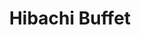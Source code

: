 ---
layout: place
title: "Hibachi Buffet"
permalink: /florida/deerfield-beach/hibachi-buffet.html
stateAbbr: FL
stateName: Florida
cityName: Deerfield Beach
seo:
  name: "Hibachi Buffet"
  type: Restaurant
  links: null
description: "Hibachi Buffet serves delicious sushi in Deerfield Beach, Florida. Try fresh Japanese dishes for a great dining experience. "
place_id: ChIJ7RNStFgc2YgROWSdvz6KKjE
photos:
  - name: >-
      places/ChIJ7RNStFgc2YgROWSdvz6KKjE/photos/AeeoHcJiCTVE3spaRKvUtA0H0y1pEkz1cepcHiLlAajeCvkgUiPjktR_AFkKlOJkst1QRhjB3icn_waQ8dURO6Z7Tr3z14Fh7BxC99n_Gp9AXM6SvWwJBCEbGxtKFdMUQMPu2QJl-4-aaVD_nk7lvEmMBEPn7bY6D48vYMSA-nL6Xq7zcCc7zSKHYWJkp7DZpUUs0dMeDQq4Vl0RIUNaltx80qmcJCxF69Qu9vHl1uo6Hs_F6ojkVk20QRiKVK6KoL18gr4yIelyjWgVK_Q6_Y8Ci-s8VlGjJiHOluEa8W_E5ZFpThwYXbJXcaAgU6Yb9cl2mZo0YoJCDXwbavGvNuF0wZWK3zwXqUwkPrYno3ZM3rETdE2d3QMQWJDBz7ssyGxbDCiIpJ1nC0FcddnZVhOKudVbZGCPaWvRIVouqXWZVey_7khy
    widthPx: 3024
    heightPx: 4032
    authorAttributions:
      - displayName: João Henrique Parralego
        uri: https://maps.google.com/maps/contrib/105718379641611358333
        photoUri: >-
          https://lh3.googleusercontent.com/a-/ALV-UjWG47RFTYFyG-gJ79am9POf-NkqSlcrwlyTSzVAPBAOorNFcr5l=s100-p-k-no-mo
    flagContentUri: >-
      https://www.google.com/local/imagery/report/?cb_client=maps_api_places.places_api&image_key=!1e10!2sCIHM0ogKEICAgICZpqPD5AE&hl=en-US
    googleMapsUri: >-
      https://www.google.com/maps/place//data=!3m4!1e2!3m2!1sCIHM0ogKEICAgICZpqPD5AE!2e10!4m2!3m1!1s0x88d91c58b45213ed:0x312a8a3ebf9d6439
  - name: >-
      places/ChIJ7RNStFgc2YgROWSdvz6KKjE/photos/AeeoHcIi2BjgFtmjfviLoHcxpvDnpLEagjIvHoR9N_dFj6xY-JV0YBEoS6CVzFmlZ_krDzwa8ZnNh0azL0fuAFHTlZpVS3uDD9MZsQelfPGwqgWy6ygTaOqW0k7ZHeYpqM3hxBrRyU-Ge_b1vl0lhRHDZRllJgASp3_6bNSQ6PZyvAu7rHYN-u4RiKRw4rXniUgTr36Rg_5-S0CvBMoMwGAnSRmUYMUnyFsY243y5e59TdHOLjdC4poL9Iiiw-j49kurEOElxFyS-zufDXcV58LxWchY-aBS2Qi6GbCToYQeXV75DAoth06sFoYsF-IoGPSlRW_P50UptvTPduAV3MHgxMWghUV7S3xlapCiVv48GZaXmL0fgSjgNYM4CetTSypmZUMqLdgpB1LFEFRrewZntyI6qUb0oO2LXNnDLX_rDXYtIeW_iNzi33nzS71B3cap
    widthPx: 3000
    heightPx: 4000
    authorAttributions:
      - displayName: Sal Barnetti
        uri: https://maps.google.com/maps/contrib/115612449747861256523
        photoUri: >-
          https://lh3.googleusercontent.com/a-/ALV-UjXxa_Kz44hIMq5pWU8C5GdeqCo229QTZ1SFmzyQUZARBRTjWHQP=s100-p-k-no-mo
    flagContentUri: >-
      https://www.google.com/local/imagery/report/?cb_client=maps_api_places.places_api&image_key=!1e10!2sCIABIhAA3ilWBQrfaGfgttkAArmI&hl=en-US
    googleMapsUri: >-
      https://www.google.com/maps/place//data=!3m4!1e2!3m2!1sCIABIhAA3ilWBQrfaGfgttkAArmI!2e10!4m2!3m1!1s0x88d91c58b45213ed:0x312a8a3ebf9d6439
  - name: >-
      places/ChIJ7RNStFgc2YgROWSdvz6KKjE/photos/AeeoHcLr0ncEYvsXnnrlmrzCKMjUppnmtyV9j4w5Rg2V0AIymbWwNqRj7y3e_flm7NAJfW_Mig4i7uoLmysEG9A0exg07DVVXekS-DZCfy1vLHb-_UQh_VOfiDc90UCVBTc1MXD8nmdbpr7Rkv6gag395P1Tos5aM4kv2JcLC574rbSyweaIuuDf4u2_eCpoDnyakW0kY6SRrBd4O7ABLJ-9x-Yc3A8CxKDKKw2TRP81h6ZhGuLs3_hcin-S1YxORyVM-TF2zWkpNy-WVApiSywW0A5fNVlb7SPmI3paOGncPl_Q1c2vwiMVLsPaVzQLLuqNMpxyae1UEHniPGdEKee9Fkaoa_DwFOu3myWWvBe8fId43n06mSdcCM6kdrZHwIdyJ03aXJ-GmIIT6SMG4Oec0BChtk9mCARwBKT6n5m1tV0-2TCG
    widthPx: 4000
    heightPx: 3000
    authorAttributions:
      - displayName: Dennis Brand
        uri: https://maps.google.com/maps/contrib/112485032947375908942
        photoUri: >-
          https://lh3.googleusercontent.com/a/ACg8ocKp80zxMbXA4AqdSq0FIz02lYAfTxL8X9mje6XK2OG5_7HwZQ=s100-p-k-no-mo
    flagContentUri: >-
      https://www.google.com/local/imagery/report/?cb_client=maps_api_places.places_api&image_key=!1e10!2sCIHM0ogKEICAgICbsqW2qAE&hl=en-US
    googleMapsUri: >-
      https://www.google.com/maps/place//data=!3m4!1e2!3m2!1sCIHM0ogKEICAgICbsqW2qAE!2e10!4m2!3m1!1s0x88d91c58b45213ed:0x312a8a3ebf9d6439
  - name: >-
      places/ChIJ7RNStFgc2YgROWSdvz6KKjE/photos/AeeoHcLkBh8ZtymWWxKE7EUWQO-nnNDyWi9L7Y00ekk2t16rsRfdROOvDT7d7Oa3LNseQThBtiHEhJfzZzUEf-l75QCmbse5hroLvue1_l2OpfPol_hu52f9bIofEzhzod5Mbrs9B0-89QaGqvP_4RKJS1BPDbBfEgZh3DJEiRtBn24dY4JvHaQb7gTn0LEstvEeNaPR0jW9QYOZY6CIMILijIGUimjiAYPG5daGkPJ9fbtIbPfeaVO0MUEzCKb8GJOrpMLtR0nZvpkKzOeQ1k1io359EiS-VDt2wWpT0xxvQ24TWm_epd0iAfQWIfgfWNoSWfz41GpdVG6TZzzQnh0LCa8Rs1KsN2jCuj2GKVgafCqf8SYyNEQ-6kOT8m5KI2zQqTZONhMihrthQd0uqFTjPn2YoY5UY9GUhiSlNykF-E_hxA
    widthPx: 4032
    heightPx: 3024
    authorAttributions:
      - displayName: Nikolas Veselinovic
        uri: https://maps.google.com/maps/contrib/107354758121651621950
        photoUri: >-
          https://lh3.googleusercontent.com/a/ACg8ocIKFjeysuQz1ZF3BYxWc0iOSoU1adQijlmrx82avPQOxsPF5w=s100-p-k-no-mo
    flagContentUri: >-
      https://www.google.com/local/imagery/report/?cb_client=maps_api_places.places_api&image_key=!1e10!2sCIHM0ogKEICAgIDbjbOmBg&hl=en-US
    googleMapsUri: >-
      https://www.google.com/maps/place//data=!3m4!1e2!3m2!1sCIHM0ogKEICAgIDbjbOmBg!2e10!4m2!3m1!1s0x88d91c58b45213ed:0x312a8a3ebf9d6439
  - name: >-
      places/ChIJ7RNStFgc2YgROWSdvz6KKjE/photos/AeeoHcLc5fzBN0Y5g87rxlvMyg_SQglEQnyrNnJoZiREH10NBUOt0pyrI1_J_56NmSimmgU24AyR_9YdTRxktLVpaAiuyqL5BjV2fkcLJjRlBJ9L944BksuT6lVUAGOF8pbfy9YmDCfj53DkklpmMErD1jjh3K-HTlDpwON3xfB40IWtws2_Z6itCQmtXI56bGHNYDA1kZs4i2O7JfEmTA_vXd6dmxMbJBMvXUTzvSwYXtM_NTSqiddEZFsReGQUqc3pkonWAq-oBivKsY0Yn1YMfM4xjJdBsoMukdqvTWJHR8y0BSLvGcBrIs-2SuE4puqwPUTGAC0molK643ns2HKZYKj2s-GFePq4uEH5y82xaoZTfVyirtqqzPqQvBJhewYGvrTCfejqnQL9-kDtLgEzCBD9jFA1WV5Fsrw1wUdvMdju-A
    widthPx: 1536
    heightPx: 2048
    authorAttributions:
      - displayName: HawaiiBobsGardenArt
        uri: https://maps.google.com/maps/contrib/118129049733199007638
        photoUri: >-
          https://lh3.googleusercontent.com/a-/ALV-UjWbNCpSTR9ICKcG75fV4_31_DQ64UKjPuzA1QWJGeHTLloHA_C6=s100-p-k-no-mo
    flagContentUri: >-
      https://www.google.com/local/imagery/report/?cb_client=maps_api_places.places_api&image_key=!1e10!2sCIHM0ogKEICAgICh3_yNZA&hl=en-US
    googleMapsUri: >-
      https://www.google.com/maps/place//data=!3m4!1e2!3m2!1sCIHM0ogKEICAgICh3_yNZA!2e10!4m2!3m1!1s0x88d91c58b45213ed:0x312a8a3ebf9d6439
  - name: >-
      places/ChIJ7RNStFgc2YgROWSdvz6KKjE/photos/AeeoHcI2fQW3ifeg8TLRqTAtFtgI1MvUAjj-v9Z8VqZdpCJz8s5U7nzuBvQz8ZnywIEHe7764jLFxF0OOOysTCbXOwUo87sHyq7cu6bCYqyNOUZE42GEBhwyZHoxez-n1b89UOerR1428neZAW-HKSyWifisoehmHKyyY2Z5LW45hJqxiHS7BEFxvsRG7SGQslBTpLMweZWNyz7DurAtWL_YdKL9uTip8LiYgE8uMMa9ACoZYczutBEmR9F1FUxq0YosXrk4kcZ7qr2RDGaV8VKcO63UlEUMeiMemNuHinN7TyWrY8HJzkESj_LKGDB13Q-6VTg5TZF4Xt2hJQohhcTaF03Rf5vCe1u9xj59VGrzDLpvNrW8uOPEZxLPL_7oabn1iDhQXCt-Af6oUGYC8Llf87cSBWR5m9Ojm-mD_Bsm-r_NKUwV
    widthPx: 4032
    heightPx: 3024
    authorAttributions:
      - displayName: Nikolas Veselinovic
        uri: https://maps.google.com/maps/contrib/107354758121651621950
        photoUri: >-
          https://lh3.googleusercontent.com/a/ACg8ocIKFjeysuQz1ZF3BYxWc0iOSoU1adQijlmrx82avPQOxsPF5w=s100-p-k-no-mo
    flagContentUri: >-
      https://www.google.com/local/imagery/report/?cb_client=maps_api_places.places_api&image_key=!1e10!2sCIHM0ogKEICAgIDbjbOppQE&hl=en-US
    googleMapsUri: >-
      https://www.google.com/maps/place//data=!3m4!1e2!3m2!1sCIHM0ogKEICAgIDbjbOppQE!2e10!4m2!3m1!1s0x88d91c58b45213ed:0x312a8a3ebf9d6439
  - name: >-
      places/ChIJ7RNStFgc2YgROWSdvz6KKjE/photos/AeeoHcIbokrYmaZW8CMArxsJ2lCwA3KqmcnH_iV1cmz8L0faFhPOkroZApHUwiBtSftXG7NUIAwuskrNbhP9yiJTv9RbZrljTULdPBo4Fi-T8A7k_shCBtUiq_IHKNFqCFxwfUoIAjFWNiWGNf6B3_inbZMNWBBsFOtk5wzVcj0umYqW0SpgjEqKudyFq7Dw1jCggiH8ZyD_PiSIHIqCp6rc_MXsBDzNRghspH93UO3um9OEiYF3xJ7LV-LRHG2oULS_yQWjWlz2x4WD6lNI1MEixQ8kEW-BaK4zg0EQacMaMEBJF9yj_98aoAEeQbNcHgX13ePfgoiRYQT8t1aoE3lIdCFx6ahAxkI1ZdnhotAPKGqeDDyWWbw6XYmiDFXTN_erFi2RerOfjXMYMK_rDzQHvobwiiIZDizf69i7pt_kLu8xDVLs
    widthPx: 4032
    heightPx: 3024
    authorAttributions:
      - displayName: Nikolas Veselinovic
        uri: https://maps.google.com/maps/contrib/107354758121651621950
        photoUri: >-
          https://lh3.googleusercontent.com/a/ACg8ocIKFjeysuQz1ZF3BYxWc0iOSoU1adQijlmrx82avPQOxsPF5w=s100-p-k-no-mo
    flagContentUri: >-
      https://www.google.com/local/imagery/report/?cb_client=maps_api_places.places_api&image_key=!1e10!2sCIHM0ogKEICAgIDbjbO6lAE&hl=en-US
    googleMapsUri: >-
      https://www.google.com/maps/place//data=!3m4!1e2!3m2!1sCIHM0ogKEICAgIDbjbO6lAE!2e10!4m2!3m1!1s0x88d91c58b45213ed:0x312a8a3ebf9d6439
  - name: >-
      places/ChIJ7RNStFgc2YgROWSdvz6KKjE/photos/AeeoHcKl5aW1ltMMqUkuMmgyIJhmFvb7X-E65wf4AUwTBxQdj5a7LuNhGNm-es3KF4sNhHVSkO7XOdLW9uz7U9ynwtAcYax7YYjCNNIdeI9Ov-GOjD5KfY1DL6QeLSQI3Bet5RrzhsSRoz6_Do0YPnba-fH0tRThm0JQrpxqZDLIyM_glxTQkEgARxK5WpSE5LPsxHcNVhUVoqWnqp3cBk4iQAKa6TmAF6eYKQY5Kv_tOwDsZRNAfEW2DT7fzVa8sCFHFeCSfLZde4L8mFfgrsaqZiV5dLkwTBLHWzpTMOBype1n0B2-49mMo7Uvf1rRdz_yYtiudFKOoeDWNzk4FTExzs3Z5T2vnrrcA-dErrkV4axNF6hSU-EPMELOQiSnvHaDlEt4MFa9kNdSCsFXKqOWGFxfxCCtahWjImiuY98-PX0KyA
    widthPx: 4000
    heightPx: 3000
    authorAttributions:
      - displayName: Mark-Anthony Edwards
        uri: https://maps.google.com/maps/contrib/105065037547268770119
        photoUri: >-
          https://lh3.googleusercontent.com/a-/ALV-UjXCQRxa7Jd0UNwNWnTtHZ3atGWK2wfrA1BkIOnhBEyO0pnlnBnc=s100-p-k-no-mo
    flagContentUri: >-
      https://www.google.com/local/imagery/report/?cb_client=maps_api_places.places_api&image_key=!1e10!2sCIHM0ogKEICAgIDFq6fJFg&hl=en-US
    googleMapsUri: >-
      https://www.google.com/maps/place//data=!3m4!1e2!3m2!1sCIHM0ogKEICAgIDFq6fJFg!2e10!4m2!3m1!1s0x88d91c58b45213ed:0x312a8a3ebf9d6439
  - name: >-
      places/ChIJ7RNStFgc2YgROWSdvz6KKjE/photos/AeeoHcJ0zb2S1WOF0q-0tN1YDJfV2t9n4mOTnqzYTTA4QNs9Nhzh84KIikMF_Rq5dd0MpfDNK4dBtCpM_VdbCo2OMuw-JeLl8P-EAQDLJTg8yWb6Vcrnr_gNzzUPGnhDM_BhnIjXD0J9_wXi5jaySuveh1e9ZSD0IWh7HI_X9grN6ELf7bfsLyK74EqfobCq70GFl0IfjqynOcndRMZWpZ5TinChpBzv7EZ_SkRQlmZl9MFFvbVzPc9NGnqwLGN3ERFObbC-KUx720MSUYRruTqBfybFsz6XYi0J1zo4zHjCBmaFrc8IRaV0XI8oufTtmedIVJWuEwo-z8Sr4wsOKonawnPw059Tv0t79TnA_qLHiITNho8-zU5XAt2Q_GMzS2A6P39qbTKyJj4fDDvJnSbdGbZGkIRfQIlKE66ZT9iWkvzcLg
    widthPx: 1536
    heightPx: 2048
    authorAttributions:
      - displayName: Carl Zimmerman
        uri: https://maps.google.com/maps/contrib/105381299303381020911
        photoUri: >-
          https://lh3.googleusercontent.com/a/ACg8ocK_wip8JcYpQ_uc4w_dcPcbvtryQ3XI5H9N-TC3MGvtlIV6Sw=s100-p-k-no-mo
    flagContentUri: >-
      https://www.google.com/local/imagery/report/?cb_client=maps_api_places.places_api&image_key=!1e10!2sCIHM0ogKEICAgIDsrKabJA&hl=en-US
    googleMapsUri: >-
      https://www.google.com/maps/place//data=!3m4!1e2!3m2!1sCIHM0ogKEICAgIDsrKabJA!2e10!4m2!3m1!1s0x88d91c58b45213ed:0x312a8a3ebf9d6439
  - name: >-
      places/ChIJ7RNStFgc2YgROWSdvz6KKjE/photos/AeeoHcIyyFmz8LxsqQmq-2hrMIftzMWfUVh3bLWaWsJDbv65ZY4I0cYX22yL3gFc8dFLA8M8zpKSxN2mDaF_bq3ZM1G6c561_C1mx_qPjACWA7PnB7_mSajDm0l3wLfm18mLGkTBNSimxu0NjqHIIeFeXgEX9XuZJ--aypeNgM1Dl5A3c0TgZAq1Us720qyBzJWb-pgcf7vLMEv2IblCdmokjZ8iECNwgUtRWJoL3gsyLJZBvOZbeOcC9FFZriuKrNAEx5c5KHxl0Bk0fISkamLweNgTFkqHn90uKOaoK54TdA78bF9nW7NT2SLaknhpHK67JYfQuiYdVmEhJb9TX6PHe0RUyPb1AQKAf--Qy2BmcDZ6OWv3rvM4tX9_aSuf3IVduL2SKbL-A7C1UBL1Havs9BVMFN65rqnc_fA_xdBR0N0
    widthPx: 3600
    heightPx: 4800
    authorAttributions:
      - displayName: 'D.G Guns #Let me just get one more!'
        uri: https://maps.google.com/maps/contrib/102195982800593951554
        photoUri: >-
          https://lh3.googleusercontent.com/a-/ALV-UjXxFf2IhCjB7UTuNq2WFTm7mTkJlTavnMpQ_WXrY6qkti2WwVKt=s100-p-k-no-mo
    flagContentUri: >-
      https://www.google.com/local/imagery/report/?cb_client=maps_api_places.places_api&image_key=!1e10!2sCIHM0ogKEICAgICz6MP9Yw&hl=en-US
    googleMapsUri: >-
      https://www.google.com/maps/place//data=!3m4!1e2!3m2!1sCIHM0ogKEICAgICz6MP9Yw!2e10!4m2!3m1!1s0x88d91c58b45213ed:0x312a8a3ebf9d6439
address: 4026 W Hillsboro Blvd, Deerfield Beach, FL 33442, USA
street: 4026 W Hillsboro Blvd
city: Deerfield Beach
state: FL
zip: '33442'
country: USA
neighborhood: null
latitude: '26.316930'
longitude: '-80.158972'
accessibility_options:
  wheelchairAccessibleParking: true
  wheelchairAccessibleEntrance: true
  wheelchairAccessibleRestroom: true
  wheelchairAccessibleSeating: true
business_status: OPERATIONAL
name: Hibachi Buffet
google_maps_links:
  directionsUri: >-
    https://www.google.com/maps/dir//''/data=!4m7!4m6!1m1!4e2!1m2!1m1!1s0x88d91c58b45213ed:0x312a8a3ebf9d6439!3e0
  placeUri: https://maps.google.com/?cid=3542796058987684921
  writeAReviewUri: >-
    https://www.google.com/maps/place//data=!4m3!3m2!1s0x88d91c58b45213ed:0x312a8a3ebf9d6439!12e1
  reviewsUri: >-
    https://www.google.com/maps/place//data=!4m4!3m3!1s0x88d91c58b45213ed:0x312a8a3ebf9d6439!9m1!1b1
  photosUri: >-
    https://www.google.com/maps/place//data=!4m3!3m2!1s0x88d91c58b45213ed:0x312a8a3ebf9d6439!10e5
primary_type: Buffet Restaurant
opening_hours:
  regular: null
  current: null
secondary_opening_hours:
  regular:
    weekdayDescriptions: null
    type: null
  current:
    weekdayDescriptions: null
    type: null
phone: null
price_level: null
price_range: null
rating: null
rating_count: 0
website: null
reviews: null
parking_options: null
payment_options: null
allow_dogs: null
curbside_pickup: null
delivery: null
dine_in: null
good_for_children: null
good_for_groups: null
good_for_sports: null
live_music: null
menu_for_children: null
outdoor_seating: null
reservable: null
restroom: null
serves_beer: null
serves_breakfast: null
serves_brunch: null
serves_cocktails: null
serves_coffee: null
serves_dinner: null
serves_dessert: null
serves_lunch: null
serves_vegetarian_food: null
serves_wine: null
takeout: null
summary: null

---